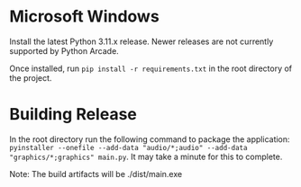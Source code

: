 # Microsoft Windows
Install the latest Python 3.11.x release. Newer releases are not currently supported by Python Arcade.

Once installed, run `pip install -r requirements.txt` in the root directory of the project.

# Building Release
In the root directory run the following command to package the application: `pyinstaller --onefile --add-data "audio/*;audio" --add-data "graphics/*;graphics" main.py`. It may take a minute for this to complete.

Note: The build artifacts will be ./dist/main.exe
